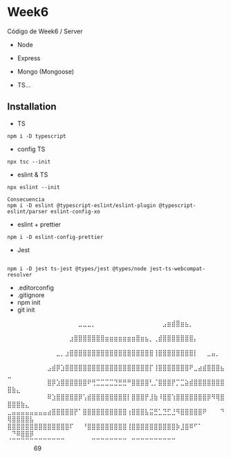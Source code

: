 # Week6

Código de Week6 / Server

- Node
- Express
- Mongo (Mongoose)

- TS...

## Installation

- TS

```shell
npm i -D typescript
```

- config TS

```shell
npx tsc --init
```

- eslint & TS

```shell
npx eslint --init

Consecuencia
npm i -D eslint @typescript-eslint/eslint-plugin @typescript-eslint/parser eslint-config-xo
```

- eslint + prettier

```shell
npm i -D eslint-config-prettier
```

- Jest

```shell

npm i -D jest ts-jest @types/jest @types/node jest-ts-webcompat-resolver
```

- .editorconfig
- .gitignore
- npm init
- git init

⠀⠀⠀⠀⠀⠀⠀⠀⠀⠀⠀⠀⠀⠀⠀⠀⣀⣀⣀⡀⠀⠀⠀⠀⠀⠀⠀⠀⠀⠀⠀⠀⠀⠀⠀⣠⣶⣾⣿⣶⣦⡀⠀⠀⠀⠀⠀⠀⠀⠀⠀⠀⠀⠀⠀
⠀⠀⠀⠀⠀⠀⠀⠀⠀⠀⠀⠀⠀⠀⣰⣿⣿⣿⣿⣿⣿⣿⣶⣶⣶⣶⣶⣶⣶⣿⣶⣦⡀⢀⣾⣿⣿⣿⣿⣿⣿⣿⡄⠀⠀⠀⠀⠀⠀⠀⠀⠀⠀⠀⠀
⠀⠀⠀⠀⠀⠀⠀⠀⠀⠀⠀⣀⡀⣰⣿⣿⣿⣿⣿⣿⣿⣿⣿⣿⣿⣿⣿⣿⣿⣿⣿⣿⣿⢸⣿⣿⣿⣿⣿⣿⣿⣿⡇⠀⠀⣀⣤⡀⠀⠀⠀⠀⠀⠀⠀
⠀⠀⠀⠀⠀⠀⠀⠀⠀⣠⣾⡿⣱⣿⣿⣿⣿⣿⣿⣿⣿⣿⣿⣿⣿⣿⣿⣿⣿⣿⣿⣿⡏⢸⣿⣿⣿⣿⣿⣿⣿⠟⣀⣴⣾⣿⣿⣿⣦⣀⠀⠀⠀⠀⠀
⠀⠀⠀⠀⠀⠀⠀⠀⠀⣿⡿⣱⣿⣿⣿⣿⣿⣿⠟⢛⣉⣉⣉⣉⣙⣛⣛⠛⣿⣿⣿⣿⢃⡈⣿⣿⣿⡟⡉⣉⣵⣾⣿⣿⣿⣿⣿⣿⣿⣿⣷⣄⠀⠀⠀
⠀⠀⠀⠀⠀⠀⠀⠀⠀⠿⣱⣿⣿⣿⣿⣿⡿⢡⣾⣿⣿⣿⣿⣿⣿⣿⣿⡇⣿⣿⣿⡟⣸⣷⠸⣿⣿⢱⣿⣿⣿⣿⣿⣿⣿⡿⠻⢿⣿⣿⣿⣿⣷⣄⠀
⣀⣤⣤⣤⣤⣤⣤⣤⣤⣴⣿⣿⣿⣿⣿⡟⠁⣿⣿⣿⣿⣿⣿⣿⣿⣿⣿⢰⣿⣿⣿⣧⣭⣛⣁⣙⣋⣘⠻⣿⣿⣿⣿⣿⠟⠀⠀⠀⠙⢿⣿⣿⣿⣿⣧
⣿⣿⣿⣿⣿⣿⣿⣿⣿⣿⣿⣿⣿⣿⠏⠀⠀⠘⣿⣿⣿⣿⣿⣿⣿⣿⣿⢸⣿⣿⣿⣿⣿⣿⣿⣿⣿⣿⡷⣸⣿⠿⠋⠁⠀⠀⠀⠀⠀⠀⠙⠿⣿⣿⡿
⠈⠉⠉⠉⠉⠉⠉⠉⠉⠉⠉⠉⠉⠀⠀⠀⠀⠀⠀⠉⠉⠉⠉⠉⠉⠉⠉⠀⠉⠉⠉⠉⠉⠉⠉⠉⠉⠉⠀⠀⠀⠀⠀⠀⠀⠀⠀⠀⠀⠀⠀⠀⠀⠀⠀69
